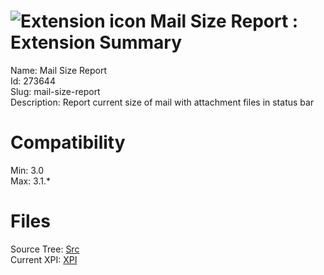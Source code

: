 # ![Extension icon](https://addons.thunderbird.net/static/img/addon-icons/default-64.png) Mail Size Report : Extension Summary

Name: Mail Size Report  
Id: 273644  
Slug: mail-size-report  
Description: Report current size of mail with attachment files in status bar
  

# Compatibility
Min: 3.0  
Max: 3.1.*  

# Files

Source Tree: [Src](C:/Dev/Thunderbird/ThunderKdB/xall/xOther/273644-mail-size-report/src)  
Current XPI: [XPI](C:/Dev/Thunderbird/ThunderKdB/xall/xOther/273644-mail-size-report/xpi)  



